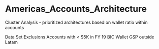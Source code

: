 # Americas_Accounts_Architecture
Cluster Analysis - prioritized architectures based on wallet ratio within accounts

Data Set Exclusions
Accounts with < $5K in FY 19 BIC Wallet
GSP outside Latam
